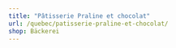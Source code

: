 ```yaml
---
title: "Pâtisserie Praline et chocolat"
url: /quebec/patisserie-praline-et-chocolat/
shop: Bäckerei
---
```

